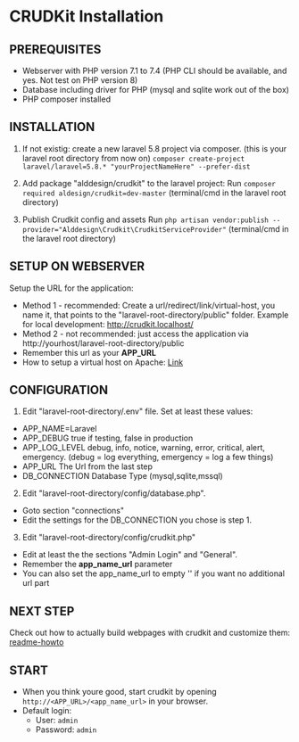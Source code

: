 # CRUDKit Installation
## PREREQUISITES
* Webserver with PHP version 7.1 to 7.4 (PHP CLI should be available, and yes. Not test on PHP version 8)
* Database including driver for PHP (mysql and sqlite work out of the box)
* PHP composer installed

## INSTALLATION
1. If not existig: create a new laravel 5.8 project via composer. (this is your laravel root directory from now on)
`composer create-project laravel/laravel=5.8.* "yourProjectNameHere" --prefer-dist`

2. Add package "alddesign/crudkit" to the laravel project:
Run `composer required aldesign/crudkit=dev-master` (terminal/cmd in the laravel root directory)

3. Publish Crudkit config and assets
Run `php artisan vendor:publish --provider="Alddesign\Crudkit\CrudkitServiceProvider"` (terminal/cmd in the laravel root directory)

## SETUP ON WEBSERVER
Setup the URL for the application:
* Method 1 - recommended: 
Create a url/redirect/link/virtual-host, you name it, that points to the "laravel-root-directory/public" folder. Example for local development: http://crudkit.localhost/
* Method 2 - not recommended: 
just access the application via http://yourhost/laravel-root-directory/public
* Remember this url as your **APP_URL**
* How to setup a virtual host on Apache: [Link](https://www.thegeekstuff.com/2011/07/apache-virtual-host/)

## CONFIGURATION
1. Edit "laravel-root-directory/.env" file. Set at least these values:
* APP_NAME=Laravel
* APP_DEBUG		true if testing, false in production
* APP_LOG_LEVEL	debug, info, notice, warning, error, critical, alert, emergency. (debug = log everything, emergency = log a few things)
* APP_URL			The Url from the last step
* DB_CONNECTION	Database Type (mysql,sqlite,mssql)

2. Edit "laravel-root-directory/config/database.php". 
* Goto section "connections"
* Edit the settings for the DB_CONNECTION you chose is step 1. 

3. Edit "laravel-root-directory/config/crudkit.php"
* Edit at least the the sections "Admin Login" and "General".
* Remember the **app_name_url** parameter
* You can also set the app_name_url to empty '' if you want no additional url part

## NEXT STEP
Check out how to actually build webpages with crudkit and customize them: [readme-howto](./readme-howto.md) 

## START
* When you think youre good, start crudkit by opening `http://<APP_URL>/<app_name_url>` in your browser.
* Default login: 
    * User: `admin`
    * Password: `admin`
